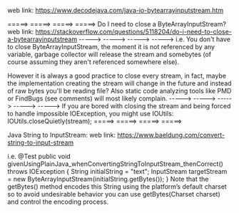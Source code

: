 web link: https://www.decodejava.com/java-io-bytearrayinputstream.htm

 =====> =====> =====> =====>
Do I need to close a ByteArrayInputStream?
web link: https://stackoverflow.com/questions/5118204/do-i-need-to-close-a-bytearrayinputstream
 -----> -----> -----> ----->
i.e. 
You don't have to close ByteArrayInputStream, the moment it is not referenced by any variable, garbage collector will release the stream and somebytes (of course assuming they aren't referenced somewhere else).

However it is always a good practice to close every stream, in fact, maybe the implementation creating the stream will change in the future and instead of raw bytes you'll be reading file? Also static code analyzing tools like PMD or FindBugs (see comments) will most likely complain.
-----> -----> -----> -----> ----->
If you are bored with closing the stream and being forced to handle impossible IOException, you might use IOUtils:
    IOUtils.closeQuietly(stream);
 =====> =====> =====> =====>



Java String to InputStream:
web link: https://www.baeldung.com/convert-string-to-input-stream

i.e. @Test
public void givenUsingPlainJava_whenConvertingStringToInputStream_thenCorrect() 
  throws IOException {
    String initialString = "text";
    InputStream targetStream = new ByteArrayInputStream(initialString.getBytes());
}
Note that the getBytes() method encodes this String using the platform’s default charset so to avoid undesirable behavior you can use getBytes(Charset charset) and control the encoding process.








